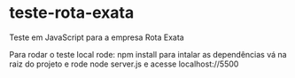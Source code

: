 # teste-rota-exata
Teste em JavaScript para a empresa Rota Exata

Para rodar o teste local rode: 
npm install para intalar as dependências
vá na raiz do projeto e rode node server.js
e acesse localhost://5500
